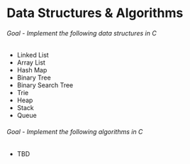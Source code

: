 # Data Structures & Algorithms
###### Goal - Implement the following data structures in C
* Linked List
* Array List
* Hash Map
* Binary Tree
* Binary Search Tree
* Trie
* Heap
* Stack
* Queue

###### Goal - Implement the following algorithms in C
* TBD
